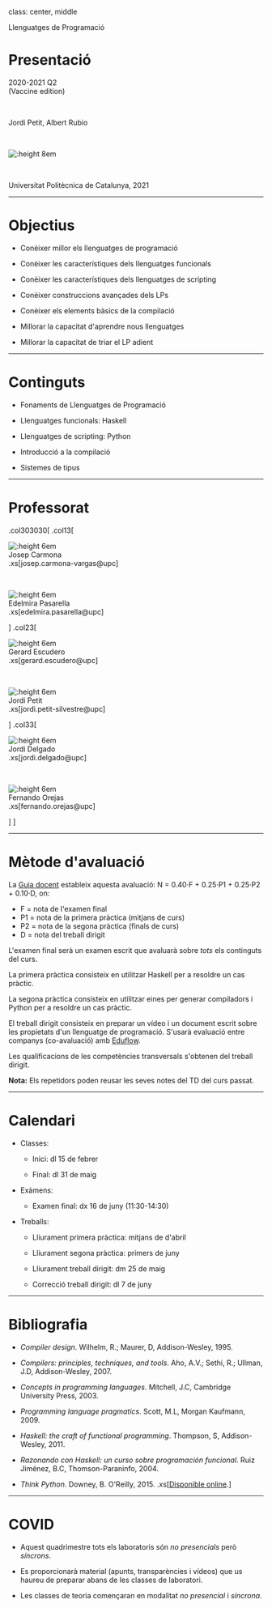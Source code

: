 
class: center, middle


Llenguatges de Programació

# Presentació

2020-2021 Q2
<br>
(Vaccine edition)

<br/>

Jordi Petit, Albert Rubio

<br/>

![:height 8em](img/hello-world.png)

<br/>

Universitat Politècnica de Catalunya, 2021



---

# Objectius



- Conèixer millor els llenguatges de programació

- Conèixer les característiques dels llenguatges funcionals

- Conèixer les característiques dels llenguatges de scripting

- Conèixer construccions avançades dels LPs

- Conèixer els elements bàsics de la compilació

- Millorar la capacitat d'aprendre nous llenguatges

- Millorar la capacitat de triar el LP adient


---

# Continguts

- Fonaments de Llenguatges de Programació

- Llenguatges funcionals: Haskell

- Llenguatges de scripting: Python

- Introducció a la compilació

- Sistemes de tipus


---

# Professorat


.col303030[
.col13[

![:height 6em](img/profes/jcarmona.png)
<br>
Josep Carmona
<br>
.xs[josep.carmona-vargas@upc]

<br>

![:height 6em](img/profes/edelmira.png)
<br>
Edelmira Pasarella
<br>
.xs[edelmira.pasarella@upc]

]
.col23[

![:height 6em](img/profes/gescudero.png)
<br>
Gerard Escudero
<br>
.xs[gerard.escudero@upc]

<br>

![:height 6em](img/profes/jpetit.png)
<br>
Jordi Petit
<br>
.xs[jordi.petit-silvestre@upc]

]
.col33[

![:height 6em](img/profes/jdelgado.png)
<br>
Jordi Delgado
<br>
.xs[jordi.delgado@upc]

<br>

![:height 6em](img/profes/forejas.png)
<br>
Fernando Orejas
<br>
.xs[fernando.orejas@upc]

]
]




---

# Mètode d'avaluació

La [Guia docent](https://www.fib.upc.edu/ca/estudis/graus/grau-en-enginyeria-informatica/pla-destudis/assignatures/LP)
estableix aquesta avaluació: N = 0.40·F + 0.25·P1 + 0.25·P2 + 0.10·D,
on:

- F = nota de l'examen final
- P1 = nota de la primera pràctica (mitjans de curs)
- P2 = nota de la segona pràctica (finals de curs)
- D = nota del treball dirigit

L'examen final serà un examen escrit que avaluarà sobre *tots* els continguts
del curs.

La primera pràctica consisteix en utilitzar Haskell per a resoldre un cas pràctic.

La segona pràctica consisteix en utilitzar eines per generar compiladors i
Python per a resoldre un cas pràctic.

El treball dirigit consisteix en preparar un vídeo i un document escrit sobre
les propietats d'un llenguatge de programació. S'usarà
evaluació entre companys (co-avaluació) amb [Eduflow](https://www.eduflow.com).

Les qualificacions de les competències transversals s'obtenen del treball
dirigit.

**Nota:** Els repetidors poden reusar les seves notes
del TD del curs passat.




---

# Calendari

- Classes:

    - Inici: dl 15 de febrer

    - Final: dl 31 de maig

- Exàmens:

    - Examen final: dx 16 de juny (11:30-14:30)

- Treballs:

    - Lliurament primera pràctica: mitjans de d'abril

    - Lliurament segona pràctica: primers de juny

    - Lliurament treball dirigit: dm 25 de maig

    - Correcció treball dirigit: dl 7 de juny
---


# Bibliografia

- *Compiler design*. Wilhelm, R.; Maurer, D, Addison-Wesley, 1995.

- *Compilers: principles, techniques, and tools*. Aho, A.V.; Sethi, R.;
Ullman, J.D, Addison-Wesley, 2007.

- *Concepts in programming languages*. Mitchell, J.C, Cambridge University Press, 2003.

- *Programming language pragmatics*. Scott, M.L, Morgan Kaufmann, 2009.

- *Haskell: the craft of functional programming*. Thompson, S, Addison-Wesley, 2011.

- *Razonando con Haskell: un curso sobre programación funcional*. Ruiz Jiménez, B.C,
Thomson-Paraninfo, 2004.

- *Think Python*. Downey, B. O'Reilly, 2015. .xs[[Disponible online](https://greenteapress.com/wp/think-python-2e/).]




---

# COVID

- Aquest quadrimestre tots els laboratoris són *no presencials* però *síncrons*.

- Es proporcionarà material (apunts, transparències i vídeos)
que us haureu de preparar abans de les classes de laboratori.

- Les classes de teoria començaran en modalitat *no presencial* i *síncrona*.


